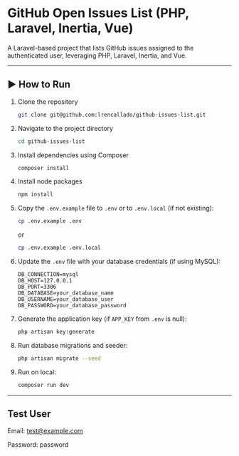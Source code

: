 # GitHub Open Issues List (PHP, Laravel, Inertia, Vue)

A Laravel-based project that lists GitHub issues assigned to the authenticated user, leveraging PHP, Laravel, Inertia, and Vue.

---

## ▶️ How to Run

1. Clone the repository
    ```bash
    git clone git@github.com:lrencallado/github-issues-list.git
    ```
2. Navigate to the project directory
    ```bash
    cd github-issues-list
    ```
3. Install dependencies using Composer
    ```bash
    composer install
    ```
4. Install node packages
    ```bash
    npm install
    ```
5. Copy the `.env.example` file to `.env` or to `.env.local` (if not existing):
    ```bash
    cp .env.example .env
    ```
    or
    ```bash
    cp .env.example .env.local
    ```
6. Update the `.env` file with your database credentials (if using MySQL):
    ```
    DB_CONNECTION=mysql
    DB_HOST=127.0.0.1
    DB_PORT=3306
    DB_DATABASE=your_database_name
    DB_USERNAME=your_database_user
    DB_PASSWORD=your_database_password
    ```
7. Generate the application key (if `APP_KEY` from `.env` is null):
    ```bash
    php artisan key:generate
    ```
8. Run database migrations and seeder:
    ```bash
    php artisan migrate --seed
    ```
8. Run on local:
    ```bash
    composer run dev
    ```

---

## Test User

Email: test@example.com

Password: password
